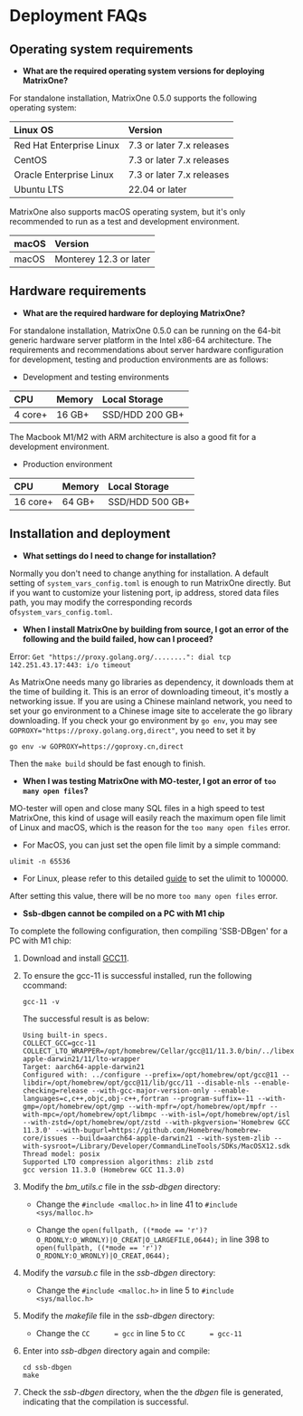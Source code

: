 # Deployment FAQs

## Operating system requirements

* **What are the required operating system versions for deploying MatrixOne?**

For standalone installation, MatrixOne 0.5.0 supports the following operating system:

| Linux OS                 | Version                   |
| :----------------------- | :------------------------ |
| Red Hat Enterprise Linux | 7.3 or later 7.x releases |
| CentOS                   | 7.3 or later 7.x releases |
| Oracle Enterprise Linux  | 7.3 or later 7.x releases |
| Ubuntu LTS               | 22.04 or later            |

MatrixOne also supports macOS operating system, but it's only recommended to run as a test and development environment.

| macOS | Version                |
| :---- | :--------------------- |
| macOS | Monterey 12.3 or later |

## Hardware requirements

* **What are the required hardware for deploying MatrixOne?**

For standalone installation, MatrixOne 0.5.0 can be running on the 64-bit generic hardware server platform in the Intel x86-64 architecture. The requirements and recommendations about server hardware configuration for development, testing and production environments are as follows:

* Development and testing environments

| CPU     | Memory | Local Storage   |
| :------ | :----- | :-------------- |
| 4 core+ | 16 GB+ | SSD/HDD 200 GB+ |

The Macbook M1/M2 with ARM architecture is also a good fit for a development environment.

* Production environment

| CPU      | Memory | Local Storage   |
| :------- | :----- | :-------------- |
| 16 core+ | 64 GB+ | SSD/HDD 500 GB+ |

## Installation and deployment

* **What settings do I need to change for installation?**

Normally you don't need to change anything for installation. A default setting of `system_vars_config.toml` is enough to run MatrixOne directly. But if you want to customize your listening port, ip address, stored data files path, you may modify the corresponding records of`system_vars_config.toml`.

* **When I install MatrixOne by building from source, I got an error of the following and the build failed, how can I proceed?**

Error: `Get "https://proxy.golang.org/........": dial tcp 142.251.43.17:443: i/o timeout`

As MatrixOne needs many go libraries as dependency, it downloads them at the time of building it. This is an error of downloading timeout, it's mostly a networking issue. If you are using a Chinese mainland network, you need to set your go environment to a Chinese image site to accelerate the go library downloading. If you check your go environment by `go env`, you may see  `GOPROXY="https://proxy.golang.org,direct"`, you need to set it by

```
go env -w GOPROXY=https://goproxy.cn,direct
```

Then the `make build` should be fast enough to finish.

* **When I was testing MatrixOne with MO-tester, I got an error of `too many open files`?**

MO-tester will open and close many SQL files in a high speed to test MatrixOne, this kind of usage will easily reach the maximum open file limit of Linux and macOS, which is the reason for the `too many open files` error.

* For MacOS, you can just set the open file limit by a simple command:

```
ulimit -n 65536
```

* For Linux, please refer to this detailed [guide](https://www.linuxtechi.com/set-ulimit-file-descriptors-limit-linux-servers/) to set the ulimit to 100000.

After setting this value, there will be no more `too many open files` error.

* **Ssb-dbgen cannot be compiled on a PC with M1 chip**

To complete the following configuration, then compiling 'SSB-DBgen' for a PC with M1 chip:

1. Download and install [GCC11](https://gcc.gnu.org/install/).

2. To ensure the gcc-11 is successful installed, run the following ccommand:

   ```
   gcc-11 -v
   ```

   The successful result is as below:

   ```
   Using built-in specs.
   COLLECT_GCC=gcc-11
   COLLECT_LTO_WRAPPER=/opt/homebrew/Cellar/gcc@11/11.3.0/bin/../libexec/gcc/aarch64-apple-darwin21/11/lto-wrapper
   Target: aarch64-apple-darwin21
   Configured with: ../configure --prefix=/opt/homebrew/opt/gcc@11 --libdir=/opt/homebrew/opt/gcc@11/lib/gcc/11 --disable-nls --enable-checking=release --with-gcc-major-version-only --enable-languages=c,c++,objc,obj-c++,fortran --program-suffix=-11 --with-gmp=/opt/homebrew/opt/gmp --with-mpfr=/opt/homebrew/opt/mpfr --with-mpc=/opt/homebrew/opt/libmpc --with-isl=/opt/homebrew/opt/isl --with-zstd=/opt/homebrew/opt/zstd --with-pkgversion='Homebrew GCC 11.3.0' --with-bugurl=https://github.com/Homebrew/homebrew-core/issues --build=aarch64-apple-darwin21 --with-system-zlib --with-sysroot=/Library/Developer/CommandLineTools/SDKs/MacOSX12.sdk
   Thread model: posix
   Supported LTO compression algorithms: zlib zstd
   gcc version 11.3.0 (Homebrew GCC 11.3.0)
   ```

3. Modify the *bm_utils.c* file in the *ssb-dbgen* directory:

   - Change the `#include <malloc.h>` in line 41 to `#include <sys/malloc.h>`

   - Change the `open(fullpath, ((*mode == 'r')?O_RDONLY:O_WRONLY)|O_CREAT|O_LARGEFILE,0644);` in line 398 to ``open(fullpath, ((*mode == 'r')?O_RDONLY:O_WRONLY)|O_CREAT,0644);``

4. Modify the *varsub.c* file in the *ssb-dbgen* directory:

   - Change the `#include <malloc.h>` in line 5 to `#include <sys/malloc.h>`

5. Modify the *makefile* file in the *ssb-dbgen* directory:

   - Change the `CC      = gcc` in line 5 to `CC      = gcc-11`

6. Enter into *ssb-dbgen* directory again and compile:

   ```
   cd ssb-dbgen
   make
   ```

7. Check the *ssb-dbgen* directory, when the the *dbgen* file is generated, indicating that the compilation is successful.
